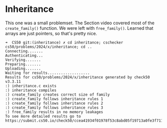# Inheritance

This one was a small problemset. The Section video covered most of the
`create_family()` function. We were left with `free_family()`. Learned that
arrays are just pointers, so that's pretty nice.

```
➜  CS50 git:(inheritance) ✗ cd inheritance; cschecker cs50/problems/2024/x/inheritance; cd ..
Connecting.......
Authenticating...
Verifying.......
Preparing.......
Uploading.......
Waiting for results...................
Results for cs50/problems/2024/x/inheritance generated by check50 v3.3.11
:) inheritance.c exists
:) inheritance compiles
:) create_family creates correct size of family
:) create_family follows inheritance rules 1
:) create_family follows inheritance rules 2
:) create_family follows inheritance rules 3
:) free_family results in no memory leakages
To see more detailed results go to https://submit.cs50.io/check50/ccea41934f01978f53c8abd05f19713a0fe3f711
```
